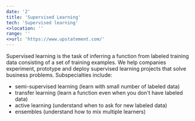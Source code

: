 ```yaml
---
date: '2'
title: 'Supervised Learning'
tech: 'Supervised learning'
<>location: ''
range: ''
<>url: 'https://www.upstatement.com/'
---
```

Supervised learning is the task of inferring a function from labeled training data consisting of a set of training examples. We help companies experiment, prototype and deploy supervised learning projects that solve business problems. Subspecialties include:
- semi-supervised learning (learn with small number of labeled data)
- transfer learning (learn a function even when you don't have labeled data)
- active learning (understand when to ask for new labeled data)
- ensembles (understand how to mix multiple learners)
